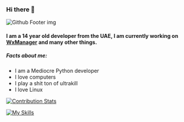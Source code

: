 ### Hi there 👋

![Github Footer img](https://github.githubassets.com/images/modules/site/home/footer-illustration.webp)

#### I am a 14 year old developer from the UAE, I am currently working on [WxManager](http://github.com/wxmanager) and many other things.
##### Facts about me:
- I am a Mediocre Python developer
- I love computers
- I play a shit ton of ultrakill
- I love Linux

[![Contribution Stats](https://github-contribution-stats.vercel.app/api/?username=planetjunkie)](https://github.com/LordDashMe/github-contribution-stats/)

[![My Skills](https://skillicons.dev/icons?i=py,linux,html,md,vscode,figma,qt,godot&perline=4)](https://skillicons.dev)


